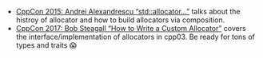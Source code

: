 

- [CppCon 2015: Andrei Alexandrescu “std::allocator...”][1] talks about 
the histroy of allocator and how to build allocators via composition.
- [CppCon 2017: Bob Steagall “How to Write a Custom Allocator”][2] covers 
the interface/implementation of allocators in cpp03. Be ready for tons of types
and traits 😱

[1]: https://www.youtube.com/watch?v=LIb3L4vKZ7U
[2]: https://www.youtube.com/watch?v=kSWfushlvB8
